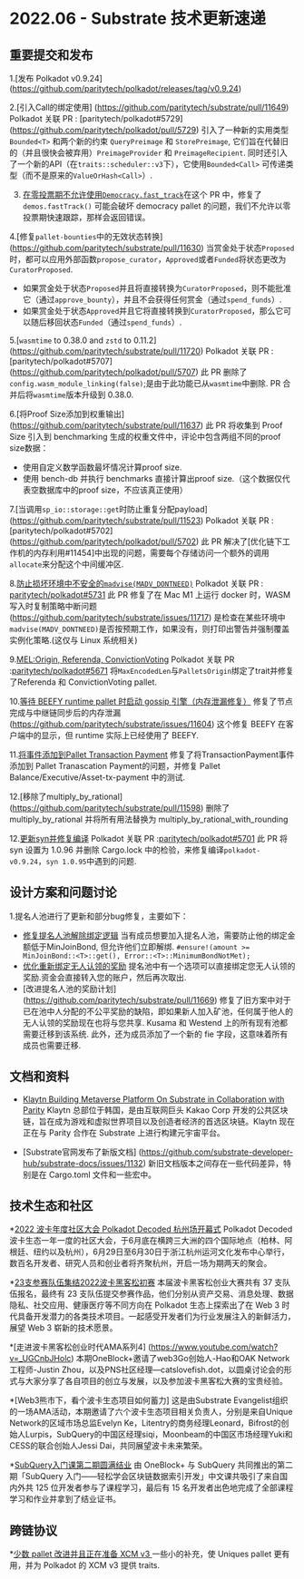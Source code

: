 # 2022.06 - Substrate 技术更新速递
## 重要提交和发布

1.[发布 Polkadot v0.9.24] (https://github.com/paritytech/polkadot/releases/tag/v0.9.24) 

2.[引入Call的绑定使用] (https://github.com/paritytech/substrate/pull/11649) Polkadot 关联 PR : [paritytech/polkadot#5729] (https://github.com/paritytech/polkadot/pull/5729) 引入了一种新的实用类型 `Bounded<T>` 和两个新的约束 `QueryPreimage` 和 `StorePreimage`, 它们旨在代替旧的（并且很快会被弃用）`PreimageProvider` 和 `PreimageRecipient`. 同时还引入了一个新的API（在`traits::scheduler::v3`下），它使用`Bounded<Call>` 可传递类型（而不是原来的`ValueOrHash<Call>`）.

3. [在零投票期不允许使用`Democracy.fast_track`](https://github.com/paritytech/substrate/pull/11666)在这个 PR 中，修复了`demos.fastTrack()` 可能会破坏 democracy pallet 的问题，我们不允许以零投票期快速跟踪，那样会返回错误。

4.[修复`pallet-bounties`中的无效状态转换] (https://github.com/paritytech/substrate/pull/11630) 当赏金处于状态`Proposed`时，都可以应用外部函数`propose_curator`，`Approved`或者`Funded`将状态更改为`CuratorProposed`.
- 如果赏金处于状态`Proposed`并且将直接转换为`CuratorProposed`，则不能批准它（通过`approve_bounty`），并且不会获得任何赏金（通过`spend_funds`）.
- 如果赏金处于状态`Approved`并且它将直接转换到`CuratorProposed`，那么它可以随后移回状态`Funded`（通过`spend_funds`）.

5.[`wasmtime` to 0.38.0 and `zstd` to 0.11.2] (https://github.com/paritytech/substrate/pull/11720) Polkadot 关联 PR : [paritytech/polkadot#5707] (https://github.com/paritytech/polkadot/pull/5707) 此 PR 删除了`config.wasm_module_linking(false)`;是由于此功能已从`wasmtime`中删除. PR 合并后将`wasmtime`版本升级到 0.38.0.

6.[将Proof Size添加到权重输出] (https://github.com/paritytech/substrate/pull/11637) 此 PR 将收集到 Proof Size 引入到 benchmarking 生成的权重文件中，评论中包含两组不同的proof size数据：
- 使用自定义数学函数最坏情况计算proof size.
- 使用 bench-db 并执行 benchmarks 直接计算出proof size.（这个数据仅代表空数据库中的proof size，不应该真正使用）

7.[当调用`sp_io::storage::get`时防止重复分配payload] (https://github.com/paritytech/substrate/pull/11523) Polkadot 关联 PR : [paritytech/polkadot#5702] (https://github.com/paritytech/polkadot/pull/5702) 此 PR 解决了[优化链下工作机的内存利用#11454]中出现的问题，需要每个存储访问一个额外的调用`allocate`来分配这个中间缓冲区.

8.[防止损坏环境中不安全的`madvise(MADV_DONTNEED)`](https://github.com/paritytech/substrate/pull/11722) Polkadot 关联 PR : [paritytech/polkadot#5731](https://github.com/paritytech/polkadot/pull/5731) 此 PR 修复了在 Mac M1 上运行 docker 时，WASM 写入时复制策略中断问题 (https://github.com/paritytech/substrate/issues/11717) 是检查在某些环境中`madvise(MADV_DONTNEED)`是否按预期工作，如果没有，则打印出警告并强制覆盖实例化策略.(这仅与 Linux 系统相关)

9.[MEL:Origin, Referenda, ConvictionVoting](https://github.com/paritytech/substrate/pull/11631) Polkadot 关联 PR :[paritytech/polkadot#5671](https://github.com/paritytech/polkadot/pull/5671) 将`MaxEncodedLen`与`PalletsOrigin`绑定了trait并修复了Referenda 和 ConvictionVoting pallet.

10.[等待 BEEFY runtime pallet 时启动 gossip 引擎（内存泄漏修复）](https://github.com/paritytech/substrate/pull/11694) 修复了节点完成与中继链同步后的内存泄漏(https://github.com/paritytech/substrate/issues/11604) 这个修复 BEEFY 在客户端中的显示，但 runtime 实际上已经使用了 BEEFY.

11.[将事件添加到Pallet Transaction Payment](https://github.com/paritytech/substrate/pull/11618) 修复了将TransactionPayment事件添加到 Pallet Tranascation Payment的问题，并修复 Pallet Balance/Executive/Asset-tx-payment 中的测试.

12.[移除了multiply_by_rational] (https://github.com/paritytech/substrate/pull/11598) 删除了 multiply_by_rational 并将所有用法替换为 multiply_by_rational_with_rounding

12.[更新syn并修复编译](https://github.com/paritytech/substrate/pull/11707) Polkadot 关联 PR :[paritytech/polkadot#5701](https://github.com/paritytech/polkadot/pull/5701) 此 PR 将 syn 设置为 1.0.96 并删除 Cargo.lock 中的检验，来修复编译`polkadot-v0.9.24`，`syn 1.0.95`中遇到的问题.


## 设计方案和问题讨论

1.提名人池进行了更新和部分bug修复，主要如下：
- [修复提名人池解除绑定逻辑](https://github.com/paritytech/substrate/issues/11664) 当有成员想要加入提名人池，需要防止他的绑定金额低于MinJoinBond, 但允许他们立即解绑. `#ensure!(amount >= MinJoinBond::<T>::get(), Error::<T>::MinimumBondNotMet); ` 
- [优化重新绑定无人认领的奖励](https://github.com/paritytech/substrate/issues/11671) 提名池中有一个选项可以直接绑定您无人认领的奖励.资金会直接转入您的账户，然后再次取出.
- [改进提名人池的奖励计划] (https://github.com/paritytech/substrate/pull/11669) 修复了旧方案中对于已在池中人分配的不公平奖励的缺陷，即如果新人加入矿池，任何属于他人的无人认领的奖励现在也将与您共享. Kusama 和 Westend 上的所有现有池都需要迁移到该系统. 此外，还为成员添加了一个新的 fie 字段，这意味着所有成员也需要迁移.

## 文档和资料

* [Klaytn Building Metaverse Platform On Substrate in Collaboration with Parity](https://www.parity.io/blog/klaytn-building-metaverse-platform-on-substrate-in-collaboration-with-parity) Klaytn 总部位于韩国，是由互联网巨头 Kakao Corp 开发的公共区块链，旨在成为游戏和虚拟世界项目以及创造者经济的首选区块链。Klaytn 现在正在与 Parity 合作在 Substrate 上进行构建元宇宙平台。

* [Substrate官网发布了新版文档] (https://github.com/substrate-developer-hub/substrate-docs/issues/1132) 新旧文档版本之间存在一些代码差异，特别是在 Cargo.toml 文件和一些宏中。


## 技术生态和社区

*[2022 波卡年度社区大会 Polkadot Decoded 杭州场开幕式](https://mp.weixin.qq.com/s/Tdk_-3nkreLxc4vuOPWwYg) Polkadot Decoded 波卡生态一年一度的社区大会，于6月底在横跨三大洲的四个国际地点（柏林、阿根廷、纽约以及杭州），6月29日至6月30日于浙江杭州运河文化发布中心举行，数百名开发者、研究人员和创业者将齐聚杭州，开启一场为期两天的聚会。

*[23支参赛队伍集结2022波卡黑客松初赛](https://mp.weixin.qq.com/s/bTdEYMfMLrZDyb7chb6YLg) 本届波卡黑客松创业大赛共有 37 支队伍报名，最终有 23 支队伍提交参赛作品，他们分别从资产交易、消息处理、数据隐私、社交应用、健康医疗等不同方向在 Polkadot 生态上探索出了在 Web 3 时代具备开发潜力的各类技术项目。一起感受开发者们为行业发展注入的新鲜活力，展望 Web 3 崭新的技术愿景。

*[走进波卡黑客松创业时代AMA系列4] (https://www.youtube.com/watch?v=_UGCnbJHolc) 本期OneBlock+邀请了web3Go创始人-Hao和OAK Network工程师-Justin Zhou，以及PNS社区经理—catslovefish.dot，以圆桌讨论会的形式与大家分享了各自项目的创立与发展，以及参加波卡黑客松大赛的宝贵经验。

*[Web3熊市下，看个波卡生态项目如何蓄力] 这是由Substrate Evangelist组织的一场AMA活动，本期邀请了六个波卡生态项目相关负责人，分别是来自Unique Network的区域市场总监Evelyn Ke，Litentry的商务经理Leonard，Bifrost的创始人Lurpis，SubQuery的中国区经理siqi，Moonbeam的中国区市场经理Yuki和CESS的联合创始人Jessi Dai，共同展望波卡未来繁荣。

*[SubQuery入门课第二期圆满结业](https://mp.weixin.qq.com/s/OF0u7gd-2lQtk51QMi-Fyg) 由 OneBlock+ 与 SubQuery 共同推出的第二期「SubQuery 入门——轻松学会区块链数据索引开发」中文课共吸引了来自国内外共 125 位开发者参与了课程学习，最后有 15 名开发者出色地完成了全部课程学习和作业并拿到了结业证书。

## 跨链协议
*[少数 pallet 改进并且正在准备 XCM v3 ](https://github.com/paritytech/substrate/pull/10896)一些小的补充，使 Uniques pallet 更有​​用，并为 Polkadot 的 XCM v3 提供 traits.


